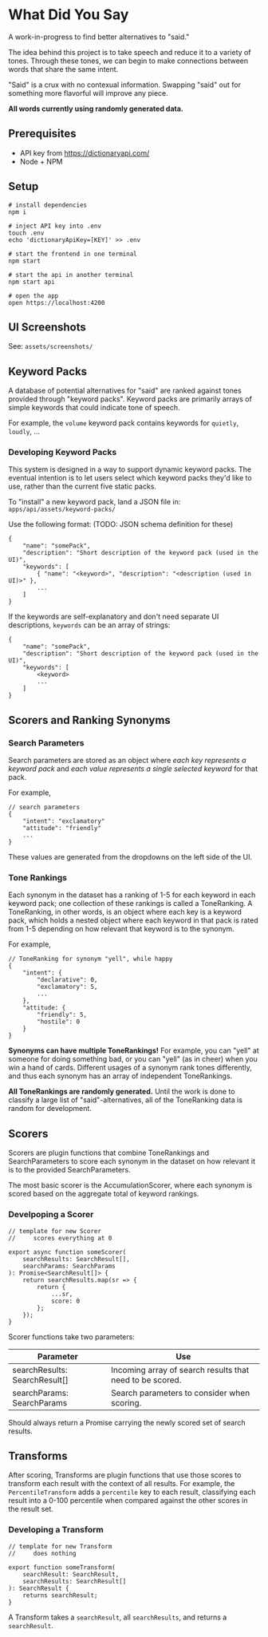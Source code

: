 # What Did You Say

A work-in-progress to find better alternatives to "said."

The idea behind this project is to take speech and reduce it to a variety of tones. Through these tones,
we can begin to make connections between words that share the same intent.

"Said" is a crux with no contexual information. Swapping "said" out for something more flavorful will improve any piece.

**All words currently using randomly generated data.**

## Prerequisites

-   API key from https://dictionaryapi.com/
-   Node + NPM

## Setup

```
# install dependencies
npm i

# inject API key into .env
touch .env
echo 'dictionaryApiKey=[KEY]' >> .env

# start the frontend in one terminal
npm start

# start the api in another terminal
npm start api

# open the app
open https://localhost:4200
```

## UI Screenshots

See: `assets/screenshots/`

## Keyword Packs

A database of potential alternatives for "said" are ranked against tones provided through "keyword packs". Keyword packs are primarily arrays of simple keywords that could indicate tone of speech.

For example, the `volume` keyword pack contains keywords for `quietly`, `loudly`, ...

### Developing Keyword Packs

This system is designed in a way to support dynamic keyword packs. The eventual intention is to let users select which
keyword packs they'd like to use, rather than the current five static packs.

To "install" a new keyword pack, land a JSON file in: `apps/api/assets/keyword-packs/`

Use the following format: (TODO: JSON schema definition for these)

```
{
    "name": "somePack",
    "description": "Short description of the keyword pack (used in the UI)",
    "keywords": [
        { "name": "<keyword>", "description": "<description (used in UI)>" },
        ...
    ]
}
```

If the keywords are self-explanatory and don't need separate UI descriptions, `keywords` can be an array of strings:

```
{
    "name": "somePack",
    "description": "Short description of the keyword pack (used in the UI)",
    "keywords": [
        <keyword>
        ...
    ]
}
```

## Scorers and Ranking Synonyms

### Search Parameters

Search parameters are stored as an object where _each key represents a keyword pack_ and _each value represents a single selected keyword_ for that pack.

For example,

```
// search parameters
{
    "intent": "exclamatory"
    "attitude": "friendly"
    ...
}
```

These values are generated from the dropdowns on the left side of the UI.

### Tone Rankings

Each synonym in the dataset has a ranking of 1-5 for each keyword in each keyword pack; one collection of these
rankings is called a ToneRanking. A ToneRanking, in other words, is an object where each key is a keyword pack, which holds a
nested object where each keyword in that pack is rated from 1-5 depending on how relevant that keyword is to the synonym.

For example,

```
// ToneRanking for synonym "yell", while happy
{
    "intent": {
        "declarative": 0,
        "exclamatory": 5,
        ...
    },
    "attitude: {
        "friendly": 5,
        "hostile": 0
    }
}
```

**Synonyms can have multiple ToneRankings!** For example, you can "yell" at someone for doing something bad, or you can "yell" (as in cheer) when you win a hand of cards. Different usages of a synonym rank tones differently, and thus each synonym has an array of independent ToneRankings.

**All ToneRankings are randomly generated.** Until the work is done to classify a large list of "said"-alternatives, all of the ToneRanking data is random for development.

## Scorers

Scorers are plugin functions that combine ToneRankings and SearchParameters to score each synonym in the dataset on how relevant it is to the provided SearchParameters.

The most basic scorer is the AccumulationScorer, where each synonym is scored based on the aggregate total of keyword rankings.

### Develpoping a Scorer

```
// template for new Scorer
//     scores everything at 0

export async function someScorer(
    searchResults: SearchResult[],
    searchParams: SearchParams
): Promise<SearchResult[]> {
    return searchResults.map(sr => {
        return {
            ...sr,
            score: 0
        };
    });
}
```

Scorer functions take two parameters:

| Parameter                     | Use                                                      |
| ----------------------------- | -------------------------------------------------------- |
| searchResults: SearchResult[] | Incoming array of search results that need to be scored. |
| searchParams: SearchParams    | Search parameters to consider when scoring.              |

Should always return a Promise carrying the newly scored set of search results.

## Transforms

After scoring, Transforms are plugin functions that use those scores to transform each result with the context of all results. For example, the `PercentileTransform` adds a `percentile` key to each result, classifying each result into a 0-100 percentile when compared against the other scores in the result set.

### Developing a Transform

```
// template for new Transform
//     does nothing

export function someTransform(
    searchResult: SearchResult,
    searchResults: SearchResult[]
): SearchResult {
    returns searchResult;
}

```

A Transform takes a `searchResult`, all `searchResults`, and returns a `searchResult`.
